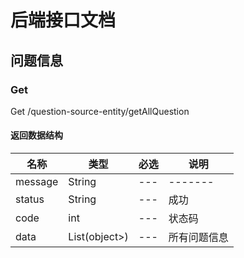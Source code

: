 # 后端接口文档

## 问题信息

### Get

Get /question-source-entity/getAllQuestion

#### 返回数据结构

| 名称      | 类型            | 必选  | 说明      |
|---------|---------------|-----|---------|
| message | String        | --- | ------- |
| status  | String        | --- | 成功      |
| code    | int           | --- | 状态码     |
| data    | List(object>) | --- | 所有问题信息  |
